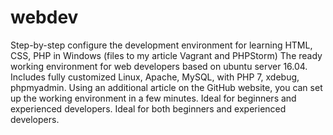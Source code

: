 # webdev
Step-by-step configure the development environment for learning HTML, CSS, PHP in Windows (files to my article Vagrant and PHPStorm)
The ready working environment for web developers based on ubuntu server 16.04. Includes fully customized Linux, Apache, MySQL, with PHP 7, xdebug, phpmyadmin. Using an additional article on the GitHub website, you can set up the working environment in a few minutes. Ideal for beginners and experienced developers. Ideal for both beginners and experienced developers.
